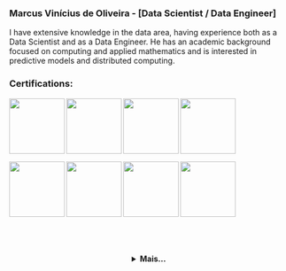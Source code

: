### Marcus Vinícius de Oliveira - [Data Scientist / Data Engineer]

I have extensive knowledge in the data area, having experience both as a Data Scientist and as a Data Engineer. He has an academic background focused on computing and applied mathematics and is interested in predictive models and distributed computing.

### Certifications:
<p align="block" width=100%>
  
  [<img align="left" width="100" height="100" src="https://api.accredible.com/v1/frontend/credential_website_embed_image/badge/53113890">](https://www.credential.net/bc7a74ca-dfe7-479b-922b-d56be2cf2595)

  [<img align="left" width="100" height="100" src="https://images.credly.com/size/220x220/images/5fc2d535-e716-46c4-881a-f4822b8da0e5/Cognitive_Class_-_What_is_Data_Science.png">](https://www.credly.com/badges/e6817304-6e8e-4cc4-929e-0d23f22f90bb/public_url)

  [<img align="left" width="100" height="100" src="https://images.credly.com/size/680x680/images/60cf69ce-6129-425d-9a42-7732fa07da1e/Tools_for_Data_Science_Foundational.png">](https://www.credly.com/badges/5117d62a-fe73-4597-8e24-52350b64929e/public_url)

  [<img align="inline" width="100" height="100" src="https://images.credly.com/size/680x680/images/46defa53-a922-47bd-94ea-b43488f5cd8a/Data_Science_Methodology_Foundational.png">](https://www.credly.com/badges/9f2dbc68-9010-41a0-894a-55e4f1445021/public_url)
</p>



<p align="block" width=100%>

[<img align="left" width="100" height="100" src="https://images.credly.com/size/680x680/images/0571ab1d-f43b-43d9-9c68-8ebd0ebd61b7/Python_for_Data_Sci_and_AI_Foundational.png">](https://www.credly.com/badges/278e7cb8-7141-4585-b9ed-c8108da10ca5/public_url)

[<img align="left" width="100" height="100" src="https://images.credly.com/size/680x680/images/594e0ab7-c864-4d9a-9987-3a903ec3f06a/Cognitive_Class_-_DB_and_SQL_for_Data_Sci.png">](https://www.credly.com/badges/bb84995f-521d-4dc6-9e15-5ed4523eb141/public_url)

[<img align="left" width="100" height="100" src="https://images.credly.com/size/680x680/images/fa39f4f0-174a-4886-b821-6a37d42b8b3a/Cognitive_Class_-_Data_Analysis_w_Python.png">](https://www.credly.com/badges/40fa5d25-bcd4-42c1-b994-567c86b967b0/public_url)

[<img align="inline" width="100" height="100" src="https://images.credly.com/size/680x680/images/5ae9bf9e-da6e-4cec-82eb-d2b4cfea9751/Machine_Learning_with_Python.png">](https://www.credly.com/badges/8706b119-e64f-48dd-b749-0d922298003f/public_url)

</p>

</br>
</br>
<h4 align="center">
<details>
<summary>Mais...</summary>

<p align="center">
  <a href="https://github.com/voidmarcus">
    <img
      align="center"
      height="150em"
      src="https://github-readme-stats.vercel.app/api?username=voidmarcus&show_icons=true&include_all_commits=true&count_private=true&theme=tokyonight"
    />
  </a>
  <a href="https://github.com/voidmarcus">
    <img
      align="center"
      height="150em"
      src="https://github-readme-stats.vercel.app/api/top-langs/?username=voidmarcus&show_icons=true&include_all_commits=true&count_private=true&layout=compact&theme=tokyonight"
    />
  </a>
</p>


<p align="center">
  <a href="https://github.com/voidmarcus">
    <img
      align="center"
      src="https://github-profile-trophy.vercel.app/?username=voidmarcus&theme=onedark&no-frame=true&row=1&&margin-w=20&no-bg=true"
    />
  </a>
</a>
</p>


<h3 align="center">Connect with me:</h3>

<p align="center">
<!--   <a href="https://instagram.com/seu-usuario/">
    <img
      align="center"
      src="https://img.shields.io/badge/Instagram-1C1C1C?style=for-the-badge&logo=instagram&logoColor=00FFFF"
    />
  </a>
  <a href="https://twitter.com/seu-usuario">
    <img
      align="center"
      src="https://img.shields.io/badge/Twitter-1C1C1C?style=for-the-badge&logo=twitter&logoColor=00FFFF"
    />
  </a>
  <a href="https://discord.gg/seu-server">
    <img
      align="center"
      src="https://img.shields.io/badge/Discord-1C1C1C?style=for-the-badge&logo=discord&logoColor=00FFFF">
  </a> -->
  <a href="https://www.linkedin.com/in/marcus-v-oliveira/">
    <img
         align="center"
         src="https://img.shields.io/badge/LinkedIn-1C1C1C?style=for-the-badge&logo=linkedin&logoColor=00FFFF"
  </a>
<!--   <a href="https://www.youtube.com/channel/link-do-canal">
    <img
      align="center"
      src="https://img.shields.io/badge/YouTube-1C1C1C?style=for-the-badge&logo=youtube&logoColor=00FFFF"
    />
  </a> -->
</p>
</details>
